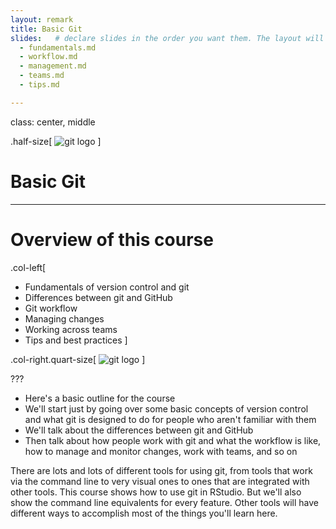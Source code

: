 ```yaml
---
layout: remark
title: Basic Git
slides:   # declare slides in the order you want them. The layout will add these
  - fundamentals.md
  - workflow.md
  - management.md
  - teams.md
  - tips.md

---
```

class: center, middle

[git-logo]: https://upload.wikimedia.org/wikipedia/commons/e/e0/Git-logo.svg

.half-size[
![git logo][git-logo]
]

# Basic Git #

---

# Overview of this course #

.col-left[
* Fundamentals of version control and git
* Differences between git and GitHub
* Git workflow
* Managing changes
* Working across teams
* Tips and best practices
]

.col-right.quart-size[
![git logo][git-logo]
]

???

* Here's a basic outline for the course
* We'll start just by going over some basic concepts of version control
  and what git is designed to do for people who aren't familiar with them
* We'll talk about the differences between git and GitHub
* Then talk about how people work with git and what the workflow is like,
  how to manage and monitor changes, work with teams, and so on

There are lots and lots of different tools for using git, from tools
that work via the command line to very visual ones to ones that are
integrated with other tools. This course shows how to use git in RStudio.
But we'll also show the command line equivalents for every feature.
Other tools will have different ways to accomplish most of the things
you'll learn here.

